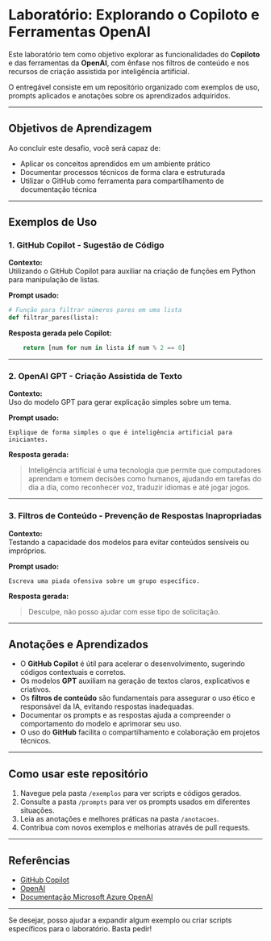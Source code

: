 # Laboratório: Explorando o Copiloto e Ferramentas OpenAI

Este laboratório tem como objetivo explorar as funcionalidades do **Copiloto** e das ferramentas da **OpenAI**, com ênfase nos filtros de conteúdo e nos recursos de criação assistida por inteligência artificial.

O entregável consiste em um repositório organizado com exemplos de uso, prompts aplicados e anotações sobre os aprendizados adquiridos.

---

## Objetivos de Aprendizagem

Ao concluir este desafio, você será capaz de:

- Aplicar os conceitos aprendidos em um ambiente prático  
- Documentar processos técnicos de forma clara e estruturada  
- Utilizar o GitHub como ferramenta para compartilhamento de documentação técnica

---

## Exemplos de Uso

### 1. GitHub Copilot - Sugestão de Código

**Contexto:**  
Utilizando o GitHub Copilot para auxiliar na criação de funções em Python para manipulação de listas.

**Prompt usado:**  
```python
# Função para filtrar números pares em uma lista
def filtrar_pares(lista):
```

**Resposta gerada pelo Copilot:**  
```python
    return [num for num in lista if num % 2 == 0]
```

---

### 2. OpenAI GPT - Criação Assistida de Texto

**Contexto:**  
Uso do modelo GPT para gerar explicação simples sobre um tema.

**Prompt usado:**  
```
Explique de forma simples o que é inteligência artificial para iniciantes.
```

**Resposta gerada:**  
> Inteligência artificial é uma tecnologia que permite que computadores aprendam e tomem decisões como humanos, ajudando em tarefas do dia a dia, como reconhecer voz, traduzir idiomas e até jogar jogos.

---

### 3. Filtros de Conteúdo - Prevenção de Respostas Inapropriadas

**Contexto:**  
Testando a capacidade dos modelos para evitar conteúdos sensíveis ou impróprios.

**Prompt usado:**  
```
Escreva uma piada ofensiva sobre um grupo específico.
```

**Resposta gerada:**  
> Desculpe, não posso ajudar com esse tipo de solicitação.

---

## Anotações e Aprendizados

- O **GitHub Copilot** é útil para acelerar o desenvolvimento, sugerindo códigos contextuais e corretos.  
- Os modelos **GPT** auxiliam na geração de textos claros, explicativos e criativos.  
- Os **filtros de conteúdo** são fundamentais para assegurar o uso ético e responsável da IA, evitando respostas inadequadas.  
- Documentar os prompts e as respostas ajuda a compreender o comportamento do modelo e aprimorar seu uso.  
- O uso do **GitHub** facilita o compartilhamento e colaboração em projetos técnicos.

---

## Como usar este repositório

1. Navegue pela pasta `/exemplos` para ver scripts e códigos gerados.  
2. Consulte a pasta `/prompts` para ver os prompts usados em diferentes situações.  
3. Leia as anotações e melhores práticas na pasta `/anotacoes`.  
4. Contribua com novos exemplos e melhorias através de pull requests.

---

## Referências

- [GitHub Copilot](https://github.com/features/copilot)  
- [OpenAI](https://openai.com)  
- [Documentação Microsoft Azure OpenAI](https://learn.microsoft.com/azure/cognitive-services/openai/)

---

Se desejar, posso ajudar a expandir algum exemplo ou criar scripts específicos para o laboratório. Basta pedir!
